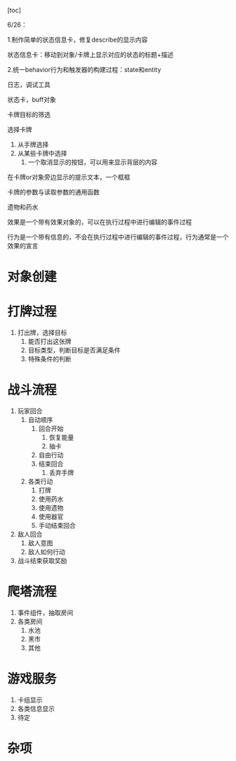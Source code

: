[toc]

6/26：

1.制作简单的状态信息卡，修复describe的显示内容

状态信息卡：移动到对象/卡牌上显示对应的状态的标题+描述

2.统一behavior行为和触发器的构建过程：state和entity



日志，调试工具

状态卡，buff对象

卡牌目标的筛选

选择卡牌

1. 从手牌选择
2. 从某些卡牌中选择
    1. 一个取消显示的按钮，可以用来显示背层的内容

在卡牌or对象旁边显示的提示文本，一个框框

卡牌的参数与读取参数的通用函数

遗物和药水



效果是一个带有效果对象的，可以在执行过程中进行编辑的事件过程

行为是一个带有信息的，不会在执行过程中进行编辑的事件过程，行为通常是一个效果的宣言

# 对象创建

# 打牌过程

1. 打出牌，选择目标
    1. 能否打出这张牌
    2. 目标类型，判断目标是否满足条件
    3. 特殊条件的判断

# 战斗流程

1. 玩家回合
    1. 自动顺序
        1. 回合开始
            1. 恢复能量
            2. 抽卡
        2. 自由行动
        3. 结束回合
            1. 丢弃手牌
    2. 各类行动
        1. 打牌
        2. 使用药水
        3. 使用遗物
        4. 使用器官
        5. 手动结束回合
2. 敌人回合
    1. 敌人意图
    2. 敌人如何行动
3. 战斗结束获取奖励

# 爬塔流程

1. 事件组件，抽取房间
2. 各类房间
    1. 水池
    2. 黑市
    3. 其他

# 游戏服务

1. 卡组显示
2. 各类信息显示
3. 待定

# 杂项



